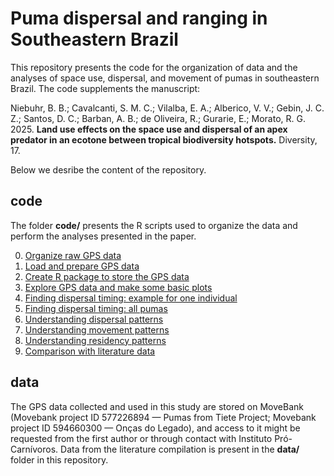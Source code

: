 # Puma dispersal and ranging in Southeastern Brazil

This repository presents the code for the organization of data and the analyses 
of space use, dispersal, and movement of pumas in southeastern Brazil.
The code supplements the manuscript:

Niebuhr, B. B.; Cavalcanti, S. M. C.; Vilalba, E. A.; Alberico, V. V.; Gebin, J. C. Z.; 
Santos, D. C.; Barban, A. B.; de Oliveira, R.; Gurarie, E.; Morato, R. G. 2025. 
**Land use effects on the space use and dispersal of an apex predator in an ecotone between tropical biodiversity hotspots.** 
Diversity, 17.

Below we desribe the content of the repository.

## code

The folder **code/** presents the R scripts used to organize the data and perform the analyses presented in the paper.

0. [Organize raw GPS data](code/00_organize_raw_data.R) 
1. [Load and prepare GPS data](code/01_dispersal_load_data.md)
2. [Create R package to store the GPS data](code/02_create_data_package.md)
3. [Explore GPS data and make some basic plots](code/03_plot_explore.md)
4. [Finding dispersal timing: example for one individual](code/04_arima_fit_1ind.md)
5. [Finding dispersal timing: all pumas](code/05_arima_fit_multiple_animals_pkg.md)
6. [Understanding dispersal patterns](code/06_arima_understand_dispersal.md)
7. [Understanding movement patterns](code/07_understand_movement.md)
8. [Understanding residency patterns](code/08_understand_residency.md)
9. [Comparison with literature data](code/09_compare_literature.md)

## data

The GPS data collected and used in this study are stored on MoveBank (Movebank project ID 577226894 — Pumas from Tiete Project; 
Movebank project ID 594660300 — Onças do Legado), and access to it might be requested from the first author or through contact with 
Instituto Pró-Carnívoros. Data from the literature compilation is present in the **data/** folder in this repository. 

